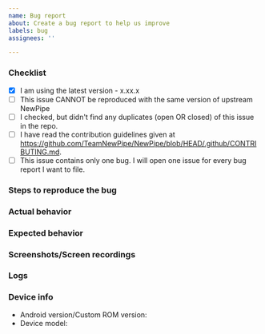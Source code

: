 ```yaml
---
name: Bug report
about: Create a bug report to help us improve
labels: bug
assignees: ''

---
```


<!--
Oh no, a bug! It happens. Thanks for reporting an issue with NewPipe. To make it easier for us to help you please enter detailed information in the template we have provided below. If a section isn't relevant, just delete it, though it would be helpful to still provide as much detail as possible.
-->

<!-- IF YOU DON'T FILL IN THE TEMPLATE PROPERLY, YOUR ISSUE IS LIABLE TO BE CLOSED. If you feel tired/lazy right now, open your issue some other time. We'll wait. -->

<!-- The comments between these brackets won't show up in the submitted issue (as you can see in the Preview). -->

### Checklist
<!-- This checklist is COMPULSORY. The first box has been checked for you to show you how it is done. -->

- [x] I am using the latest version - x.xx.x <!-- Check https://github.com/TeamNewPipe/NewPipe/releases -->
- [ ] This issue CANNOT be reproduced with the same version of upstream NewPipe <!-- If it can, report it there instead, using the official app -->
- [ ] I checked, but didn't find any duplicates (open OR closed) of this issue in the repo. <!-- Seriously, check. O_O -->
- [ ] I have read the contribution guidelines given at https://github.com/TeamNewPipe/NewPipe/blob/HEAD/.github/CONTRIBUTING.md.
- [ ] This issue contains only one bug. I will open one issue for every bug report I want to file.

### Steps to reproduce the bug
<!--
1. Go to '...'
2. Press on '....'
3. Swipe down to '....'
-->

<!-- If you can't cause the bug to show up again reliably (and hence don't have a proper set of steps to give us), please still try to give as many details as possible on how you think you encountered the bug. -->



### Actual behavior
<!-- Tell us what happens with the steps given above. -->



### Expected behavior
<!-- Tell us what you expect to happen. -->



### Screenshots/Screen recordings
<!-- If applicable, add screenshots or a screen recording to help explain your problem. GitHub supports uploading them directly in the issue text box. If your file is too big for Github to accept, feel free to paste a link from an image/video hoster here instead. -->

<!-- DON'T POST SCREENSHOTS OF THE ERROR PAGE. Use the buttons given on the error page to paste the error as text in the Logs section below. -->



### Logs
<!-- If your bug includes a crash (where you're shown the Error Report page with a bunch of info), tap on "Copy formatted report" at the bottom and paste it here: -->

<!-- That's right, here! -->



<!-- Please fill this out when you do not provide a log generate by NewPipe -->

### Device info

 - Android version/Custom ROM version:
 - Device model:
